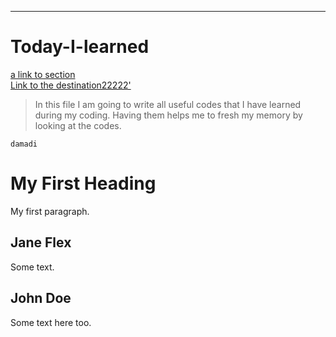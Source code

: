 ***
# Today-I-learned
[a link to section](f)
</br>
<a href='#the_destination'>Link to the destination22222'</a>
> In this file I am going to write all useful codes that I have learned during my coding. Having them helps me to fresh my memory by looking at the codes.
```
damadi
```
<!DOCTYPE html>
<html>
<body>

<h1>My First Heading</h1>

<p>My first paragraph.</p>

<div class="split left">
  <div class="centered">
    <h2>Jane Flex</h2>
    <p>Some text.</p>
  </div>
</div>

<div class="split right">
  <div class="centered">
    <h2>John Doe</h2>
    <p>Some text here too.</p>
  </div>
</div>


</body>
</html>
